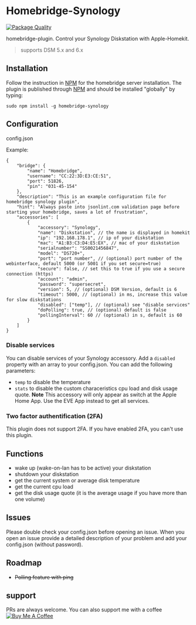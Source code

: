 # Homebridge-Synology

[![Package Quality](http://npm.packagequality.com/shield/homebridge-synology.svg)](http://packagequality.com/#?package=homebridge-synology)

homebridge-plugin. Control your Synology Diskstation with Apple-Homekit.

> supports DSM 5.x and 6.x

## Installation
Follow the instruction in [NPM](https://www.npmjs.com/package/homebridge) for the homebridge server installation. The plugin is published through [NPM](https://www.npmjs.com/package/homebridge-synology) and should be installed "globally" by typing:

    sudo npm install -g homebridge-synology

## Configuration

config.json

Example:

    {
        "bridge": {
            "name": "Homebridge",
            "username": "CC:22:3D:E3:CE:51",
            "port": 51826,
            "pin": "031-45-154"
        },
        "description": "This is an example configuration file for homebridge synology plugin",
        "hint": "Always paste into jsonlint.com validation page before starting your homebridge, saves a lot of frustration",
        "accessories": [
            {
                "accessory": "Synology",
                "name": "Diskstation", // the name is displayed in homekit
                "ip": "192.168.178.1", // ip of your diskstation
                "mac": "A1:B3:C3:D4:E5:EX", // mac of your diskstation
                "serialnumber": "SS0021456847",
                "model": "DS720+",
                "port": "port number", // (optional) port number of the webinterface, default 5000 (or 5001 if you set secure=true)
                "secure": false, // set this to true if you use a secure connection (https)
                "account": "admin",
                "password": "supersecret",
                "version": 5, // (optional) DSM Version, default is 6
                "timeout": 5000, // (optional) in ms, increase this value for slow diskstations
                "disabled": ["temp"], // (optional) see "disable services"
                "doPolling": true, // (optional) default is false
                "pollingInterval": 60 // (optional) in s, default is 60
            }
        ]
    }


### Disable services
You can disable services of your Synology accessory. Add a `disabled` property with an array to your config.json. You can add the following parameters:
- `temp` to disable the temperature
- `stats` to disable the custom characeristics cpu load and disk usage quote.
**Note** This accessory will only appear as switch at the Apple Home App. Use the EVE App instead to get all services.

### Two factor authentification (2FA)
This plugin does not support 2FA. If you have enabled 2FA, you can't use this plugin.

## Functions
- wake up (wake-on-lan has to be active) your diskstation
- shutdown your diskstation
- get the current system or average disk temperature
- get the current cpu load
- get the disk usage quote (it is the average usage if you have more than one volume)

## Issues
Please double check your config.json before opening an issue.
When you open an issue provide a detailed description of your problem and add your config.json (without password).

## Roadmap
- ~~Polling feature with ping~~

## support
PRs are always welcome. You can also support me with a coffee <a href="https://www.buymeacoffee.com/himpler" target="_blank"><img src="https://www.buymeacoffee.com/assets/img/custom_images/orange_img.png" alt="Buy Me A Coffee" style="height: auto !important;width: auto !important;" ></a>
